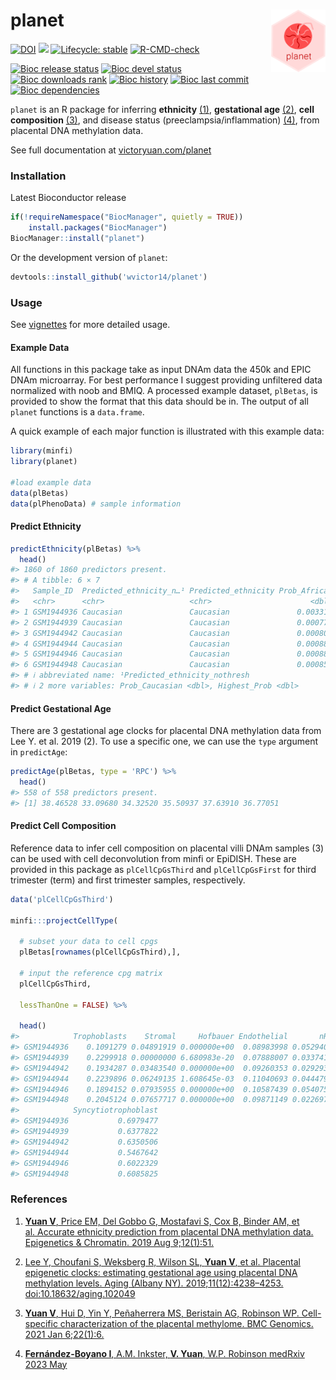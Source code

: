 
# planet <img src="man/figures/logo.png" align="right" height = "100px"  style="float:right; height:100px;"/>

<!-- badges: start -->

[![DOI](https://zenodo.org/badge/DOI/10.5281/zenodo.4321633.svg)](https://doi.org/10.5281/zenodo.4321633)
[![](https://img.shields.io/github/last-commit/GuangchuangYu/badger.svg)](https://github.com/GuangchuangYu/badger/commits/main)
[![Lifecycle:
stable](https://img.shields.io/badge/lifecycle-stable-brightgreen.svg)](https://www.tidyverse.org/lifecycle/#stable)
[![R-CMD-check](https://github.com/wvictor14/planet/actions/workflows/R-CMD-check.yaml/badge.svg)](https://github.com/wvictor14/planet/actions/workflows/R-CMD-check.yaml)

[![Bioc release
status](http://www.bioconductor.org/shields/build/release/bioc/planet.svg)](https://bioconductor.org/checkResults/release/bioc-LATEST/planet)
[![Bioc devel
status](http://www.bioconductor.org/shields/build/devel/bioc/planet.svg)](https://bioconductor.org/checkResults/devel/bioc-LATEST/planet)
[![Bioc downloads
rank](https://bioconductor.org/shields/downloads/release/planet.svg)](http://bioconductor.org/packages/stats/bioc/planet/)
[![Bioc
history](https://bioconductor.org/shields/years-in-bioc/planet.svg)](https://bioconductor.org/packages/release/bioc/html/planet.html#since)
[![Bioc last
commit](https://bioconductor.org/shields/lastcommit/devel/bioc/planet.svg)](http://bioconductor.org/checkResults/devel/bioc-LATEST/planet/)
[![Bioc
dependencies](https://bioconductor.org/shields/dependencies/release/planet.svg)](https://bioconductor.org/packages/release/bioc/html/planet.html#since)
<!-- badges: end -->

`planet` is an R package for inferring **ethnicity** [(1)](#references),
**gestational age** [(2)](#references), **cell composition**
[(3)](#references), and disease status (preeclampsia/inflammation)
[(4)](#references), from placental DNA methylation data.

See full documentation at
[victoryuan.com/planet](https://victoryuan.com/planet)

### Installation

Latest Bioconductor release

``` r
if(!requireNamespace("BiocManager", quietly = TRUE))
    install.packages("BiocManager")
BiocManager::install("planet")
```

Or the development version of `planet`:

``` r
devtools::install_github('wvictor14/planet')
```

### Usage

See [vignettes](https://victor.rbind.io/planet/articles) for more
detailed usage.

#### Example Data

All functions in this package take as input DNAm data the 450k and EPIC
DNAm microarray. For best performance I suggest providing unfiltered
data normalized with noob and BMIQ. A processed example dataset,
`plBetas`, is provided to show the format that this data should be in.
The output of all `planet` functions is a `data.frame`.

A quick example of each major function is illustrated with this example
data:

``` r
library(minfi)
library(planet)

#load example data
data(plBetas)
data(plPhenoData) # sample information
```

#### Predict Ethnicity

``` r
predictEthnicity(plBetas) %>%
  head()
#> 1860 of 1860 predictors present.
#> # A tibble: 6 × 7
#>   Sample_ID  Predicted_ethnicity_n…¹ Predicted_ethnicity Prob_African Prob_Asian
#>   <chr>      <chr>                   <chr>                      <dbl>      <dbl>
#> 1 GSM1944936 Caucasian               Caucasian               0.00331    0.0164  
#> 2 GSM1944939 Caucasian               Caucasian               0.000772   0.000514
#> 3 GSM1944942 Caucasian               Caucasian               0.000806   0.000699
#> 4 GSM1944944 Caucasian               Caucasian               0.000883   0.000792
#> 5 GSM1944946 Caucasian               Caucasian               0.000885   0.00130 
#> 6 GSM1944948 Caucasian               Caucasian               0.000852   0.000973
#> # ℹ abbreviated name: ¹​Predicted_ethnicity_nothresh
#> # ℹ 2 more variables: Prob_Caucasian <dbl>, Highest_Prob <dbl>
```

#### Predict Gestational Age

There are 3 gestational age clocks for placental DNA methylation data
from Lee Y. et al. 2019 (2). To use a specific one, we can use the
`type` argument in `predictAge`:

``` r
predictAge(plBetas, type = 'RPC') %>%
  head()
#> 558 of 558 predictors present.
#> [1] 38.46528 33.09680 34.32520 35.50937 37.63910 36.77051
```

#### Predict Cell Composition

Reference data to infer cell composition on placental villi DNAm samples
(3) can be used with cell deconvolution from minfi or EpiDISH. These are
provided in this package as `plCellCpGsThird` and `plCellCpGsFirst` for
third trimester (term) and first trimester samples, respectively.

``` r
data('plCellCpGsThird')

minfi:::projectCellType(
  
  # subset your data to cell cpgs
  plBetas[rownames(plCellCpGsThird),], 
  
  # input the reference cpg matrix
  plCellCpGsThird,
  
  lessThanOne = FALSE) %>%
  
  head()
#>            Trophoblasts    Stromal     Hofbauer Endothelial       nRBC
#> GSM1944936    0.1091279 0.04891919 0.000000e+00  0.08983998 0.05294062
#> GSM1944939    0.2299918 0.00000000 6.680983e-20  0.07888007 0.03374149
#> GSM1944942    0.1934287 0.03483540 0.000000e+00  0.09260353 0.02929310
#> GSM1944944    0.2239896 0.06249135 1.608645e-03  0.11040693 0.04447951
#> GSM1944946    0.1894152 0.07935955 0.000000e+00  0.10587439 0.05407587
#> GSM1944948    0.2045124 0.07657717 0.000000e+00  0.09871149 0.02269798
#>            Syncytiotrophoblast
#> GSM1944936           0.6979477
#> GSM1944939           0.6377822
#> GSM1944942           0.6350506
#> GSM1944944           0.5467642
#> GSM1944946           0.6022329
#> GSM1944948           0.6085825
```

### References

1.  [**Yuan V**, Price EM, Del Gobbo G, Mostafavi S, Cox B, Binder AM,
    et al. Accurate ethnicity prediction from placental DNA methylation
    data. Epigenetics & Chromatin. 2019 Aug
    9;12(1):51.](https://epigeneticsandchromatin.biomedcentral.com/articles/10.1186/s13072-019-0296-3)

2.  [Lee Y, Choufani S, Weksberg R, Wilson SL, **Yuan V**, et
    al. Placental epigenetic clocks: estimating gestational age using
    placental DNA methylation levels. Aging (Albany NY).
    2019;11(12):4238–4253.
    doi:10.18632/aging.102049](https://www.ncbi.nlm.nih.gov/pmc/articles/PMC6628997/)

3.  [**Yuan V**, Hui D, Yin Y, Peñaherrera MS, Beristain AG, Robinson
    WP. Cell-specific characterization of the placental methylome. BMC
    Genomics. 2021 Jan
    6;22(1):6.](https://bmcgenomics.biomedcentral.com/articles/10.1186/s12864-020-07186-6)

4.  [**Fernández-Boyano I**, A.M. Inkster, **V. Yuan**, W.P. Robinson
    medRxiv 2023
    May](https://www.medrxiv.org/content/10.1101/2023.05.17.23290125v1)
